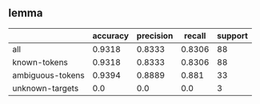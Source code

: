 
## lemma

|                  | accuracy | precision | recall | support |
|------------------|----------|-----------|--------|---------|
| all              | 0.9318   | 0.8333    | 0.8306 | 88      |
| known-tokens     | 0.9318   | 0.8333    | 0.8306 | 88      |
| ambiguous-tokens | 0.9394   | 0.8889    | 0.881  | 33      |
| unknown-targets  | 0.0      | 0.0       | 0.0    | 3       |

